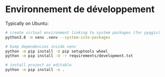 # Environnement de développement

Typically on Ubuntu:

```bash
# create virtual environment linking to system packages (for pyqgis)
python3.8 -m venv .venv --system-site-packages

# bump dependencies inside venv
python -m pip install -U pip setuptools wheel
python -m pip install -U -r requirements/development.txt

# install project as editable
python -m pip install -e .
```
